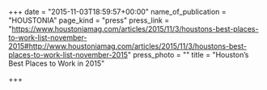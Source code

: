 +++
date = "2015-11-03T18:59:57+00:00"
name_of_publication = "HOUSTONIA"
page_kind = "press"
press_link = "https://www.houstoniamag.com/articles/2015/11/3/houstons-best-places-to-work-list-november-2015#http://www.houstoniamag.com/articles/2015/11/3/houstons-best-places-to-work-list-november-2015"
press_photo = ""
title = "Houston’s Best Places to Work in 2015"

+++